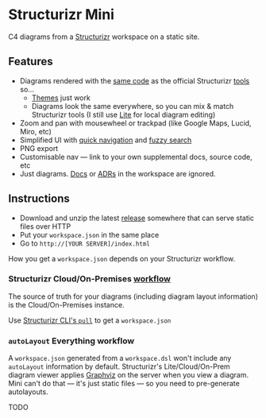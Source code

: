 # Structurizr Mini

C4 diagrams from a [Structurizr](https://structurizr.com) workspace on a static site.

## Features

- Diagrams rendered with the [same code](https://github.com/structurizr/ui) as the official Structurizr [tools](https://structurizr.com/products) so...
  - [Themes](https://structurizr.com/help/themes) just work
  - Diagrams look the same everywhere, so you can mix & match Structurizr tools (I still use [Lite](https://structurizr.com/help/lite) for local diagram editing)
- Zoom and pan with mousewheel or trackpad (like Google Maps, Lucid, Miro, etc)
- Simplified UI with [quick navigation](https://docs.structurizr.com/ui/quick-navigation) and [fuzzy search](https://github.com/farzher/fuzzysort)
- PNG export
- Customisable nav — link to your own supplemental docs, source code, etc
- Just diagrams. [Docs](https://docs.structurizr.com/dsl/docs) or [ADRs](https://docs.structurizr.com/dsl/adrs) in the workspace are ignored.

## Instructions

- Download and unzip the latest [release](https://github.com/bensmithett/structurizr-mini/releases) somewhere that can serve static files over HTTP
- Put your `workspace.json` in the same place
- Go to `http://[YOUR SERVER]/index.html`

How you get a `workspace.json` depends on your Structurizr workflow.

### Structurizr Cloud/On-Premises [workflow](https://structurizr.com/help/workflow)

The source of truth for your diagrams (including diagram layout information) is the Cloud/On-Premises instance.

Use [Structurizr CLI's `pull`](https://docs.structurizr.com/cli/pull) to get a `workspace.json`

### `autoLayout` Everything workflow

A `workspace.json` generated from a `workspace.dsl` won't include any `autoLayout` information by default. Structurizr's Lite/Cloud/On-Prem diagram viewer applies [Graphviz](https://graphviz.org) on the server when you view a diagram. Mini can't do that — it's just static files — so you need to pre-generate autolayouts.

TODO

